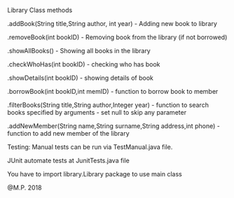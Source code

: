 Library Class methods

.addBook(String title,String author, int year) - Adding new book to library

.removeBook(int bookID) - Removing book from the library (if not borrowed)

.showAllBooks() - Showing all books in the library

.checkWhoHas(int bookID) - checking who has book

.showDetails(int bookID) - showing details of book

.borrowBook(int bookID,int memID) - function to borrow book to member

.filterBooks(String title,String author,Integer year) - function to search books specified by arguments - set null to skip any parameter

.addNewMember(String name,String surname,String address,int phone) - function to add new member of the library


Testing:
Manual tests can be run via TestManual.java file.

JUnit automate tests at JunitTests.java file

You have to import library.Library package to use main class

@M.P. 2018
